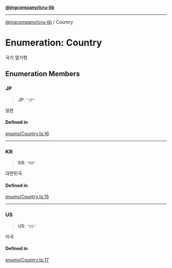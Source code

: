 [**@jngcompany/icru-lib**](../README.md)

***

[@jngcompany/icru-lib](../globals.md) / Country

# Enumeration: Country

국가 열거형

## Enumeration Members

### JP

> **JP**: `"JP"`

일본

#### Defined in

[enums/Country.ts:16](https://github.com/jngcompany/icru-lib/blob/761e262af29fb19aea42bf1fcdb824ee624d8160/src/enums/Country.ts#L16)

***

### KR

> **KR**: `"KR"`

대한민국

#### Defined in

[enums/Country.ts:15](https://github.com/jngcompany/icru-lib/blob/761e262af29fb19aea42bf1fcdb824ee624d8160/src/enums/Country.ts#L15)

***

### US

> **US**: `"US"`

미국

#### Defined in

[enums/Country.ts:17](https://github.com/jngcompany/icru-lib/blob/761e262af29fb19aea42bf1fcdb824ee624d8160/src/enums/Country.ts#L17)
